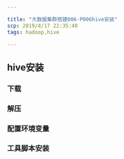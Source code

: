 ```yaml
---

title: "大数据集群搭建006-P006hive安装"
scp: 2019/4/17 22:35:40
tags: hadoop,hive

---
```


## hive安装

### 下载
### 解压
### 配置环境变量
### 工具脚本安装
